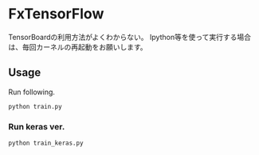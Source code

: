 # FxTensorFlow
TensorBoardの利用方法がよくわからない。
Ipython等を使って実行する場合は、毎回カーネルの再起動をお願いします。

## Usage

Run following.

`python train.py`

### Run keras ver.

`python train_keras.py`

